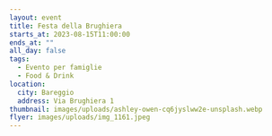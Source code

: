 ```yaml
---
layout: event
title: Festa della Brughiera
starts_at: 2023-08-15T11:00:00
ends_at: ""
all_day: false
tags:
  - Evento per famiglie
  - Food & Drink
location:
  city: Bareggio
  address: Via Brughiera 1
thumbnail: images/uploads/ashley-owen-cq6jyslww2e-unsplash.webp
flyer: images/uploads/img_1161.jpeg
---
```

